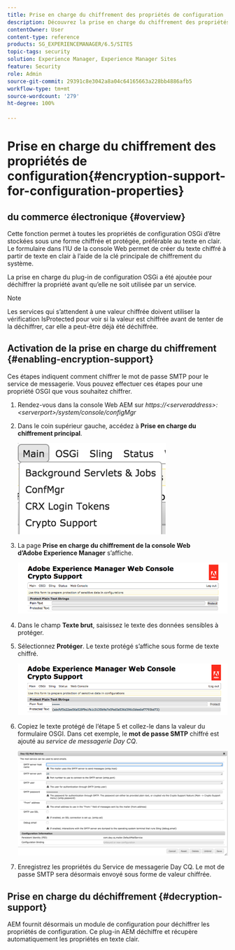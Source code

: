 ```yaml
---
title: Prise en charge du chiffrement des propriétés de configuration
description: Découvrez la prise en charge du chiffrement des propriétés de configuration fournie dans AEM.
contentOwner: User
content-type: reference
products: SG_EXPERIENCEMANAGER/6.5/SITES
topic-tags: security
solution: Experience Manager, Experience Manager Sites
feature: Security
role: Admin
source-git-commit: 29391c8e3042a8a04c64165663a228bb4886afb5
workflow-type: tm+mt
source-wordcount: '279'
ht-degree: 100%

---
```


# Prise en charge du chiffrement des propriétés de configuration{#encryption-support-for-configuration-properties}

## du commerce électronique {#overview}

Cette fonction permet à toutes les propriétés de configuration OSGi d’être stockées sous une forme chiffrée et protégée, préférable au texte en clair. Le formulaire dans l’IU de la console Web permet de créer du texte chiffré à partir de texte en clair à l’aide de la clé principale de chiffrement du système.

La prise en charge du plug-in de configuration OSGi a été ajoutée pour déchiffrer la propriété avant qu’elle ne soit utilisée par un service.

>[!NOTE]
>
>Les services qui s’attendent à une valeur chiffrée doivent utiliser la vérification IsProtected pour voir si la valeur est chiffrée avant de tenter de la déchiffrer, car elle a peut-être déjà été déchiffrée.

## Activation de la prise en charge du chiffrement {#enabling-encryption-support}

Ces étapes indiquent comment chiffrer le mot de passe SMTP pour le service de messagerie. Vous pouvez effectuer ces étapes pour une propriété OSGI que vous souhaitez chiffrer.

1. Rendez-vous dans la console Web AEM sur *https://&lt;serveraddress>:&lt;serverport>/system/console/configMgr*
1. Dans le coin supérieur gauche, accédez à **Prise en charge du chiffrement principal**.

   ![chlimage_1-325](assets/chlimage_1-325.png)

1. La page **Prise en charge du chiffrement de la console Web d’Adobe Experience Manager** s’affiche.

   ![screen_shot_2018-08-01at113417am](assets/screen_shot_2018-08-01at113417am.png)

1. Dans le champ **Texte brut**, saisissez le texte des données sensibles à protéger.
1. Sélectionnez **Protéger**. Le texte protégé s’affiche sous forme de texte chiffré.

   ![screen_shot_2018-08-01at113844am](assets/screen_shot_2018-08-01at113844am.png)

1. Copiez le texte protégé de l’étape 5 et collez-le dans la valeur du formulaire OSGI. Dans cet exemple, le **mot de passe SMTP** chiffré est ajouté au *service de messagerie Day CQ*.

   ![screen_shot_2016-12-18at105809pm](assets/screen_shot_2016-12-18at105809pm.png)

1. Enregistrez les propriétés du Service de messagerie Day CQ. Le mot de passe SMTP sera désormais envoyé sous forme de valeur chiffrée.

## Prise en charge du déchiffrement {#decryption-support}

AEM fournit désormais un module de configuration pour déchiffrer les propriétés de configuration. Ce plug-in AEM déchiffre et récupère automatiquement les propriétés en texte clair.
